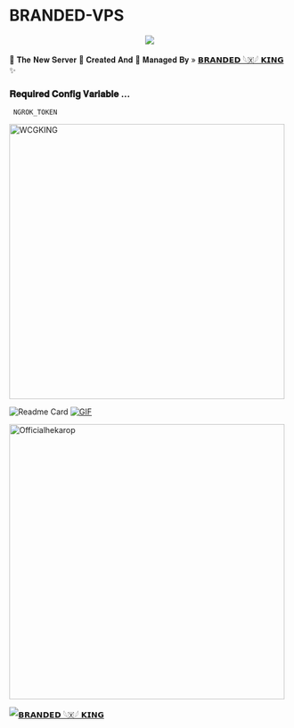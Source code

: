 # BRANDED-VPS

<p align="center"><a href="https://t.me/BRANDED_WORLD"><img src="https://te.legra.ph/file/174dd16205416d0934b8d.jpg"></a></p>




🍁 𝐓𝐡𝐞 𝐍𝐞𝐰 𝐒𝐞𝐫𝐯𝐞𝐫 📡
𝐂𝐫𝐞𝐚𝐭𝐞𝐝 𝐀𝐧𝐝 💞 𝐌𝐚𝐧𝐚𝐠𝐞𝐝 𝐁𝐲 » [𝗕𝗥𝗔𝗡𝗗𝗘𝗗 𓆩🇽𓆪 𝗞𝗜𝗡𝗚](https://t.me/BRANDEDKING82) ✨


### 𝐑𝐞𝐪𝐮𝐢𝐫𝐞𝐝 𝐂𝐨𝐧𝐟𝐢𝐠 𝐕𝐚𝐫𝐢𝐚𝐛𝐥𝐞 ...
``` NGROK_TOKEN```


<p><img width="494" align="center" src="https://github-readme-stats.vercel.app/api/top-langs?username=WCGKING&show_icons=true&locale=en&layout=compact" alt="WCGKING" /></p>


![Readme Card](https://github-readme-stats.vercel.app/api/pin/?username=Officialhekarop&repo=kaali-Linux&theme=flag-india)
[![GIF](https://github.com/Officialhekarop/kaali-Linux/blob/main/Officialhekarop.gif)](https://github.com/Officialhekarop)

<p><img width="494" align="center" src="https://github-readme-stats.vercel.app/api/top-langs?username=Officialhekarop&show_icons=true&locale=en&layout=compact" alt="Officialhekarop" /></p>

[![𝗕𝗥𝗔𝗡𝗗𝗘𝗗 𓆩🇽𓆪 𝗞𝗜𝗡𝗚](https://github-stats-alpha.vercel.app/api?username=Officialhekarop "BRANDED KING")](https://github-stats-alpha.vercel.app/api?username=Officialhekarop "BRANDED KING")

